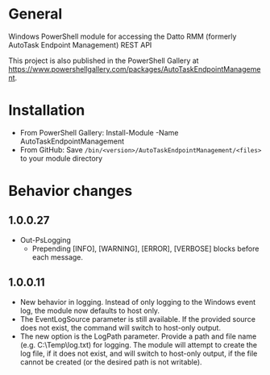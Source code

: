 # General
Windows PowerShell module for accessing the Datto RMM (formerly AutoTask Endpoint Management) REST API

This project is also published in the PowerShell Gallery at https://www.powershellgallery.com/packages/AutoTaskEndpointManagement.

# Installation
* From PowerShell Gallery: Install-Module -Name AutoTaskEndpointManagement
* From GitHub: Save `/bin/<version>/AutoTaskEndpointManagement/<files>` to your module directory

# Behavior changes
## 1.0.0.27
- Out-PsLogging
  - Prepending [INFO], [WARNING], [ERROR], [VERBOSE] blocks before each message.
## 1.0.0.11
* New behavior in logging. Instead of only logging to the Windows event log, the module now defaults to host only.
* The EventLogSource parameter is still available. If the provided source does not exist, the command will switch to host-only output.
* The new option is the LogPath parameter. Provide a path and file name (e.g. C:\Temp\log.txt) for logging. The module will attempt to create the log file, if it does not exist, and will switch to host-only output, if the file cannot be created (or the desired path is not writable).